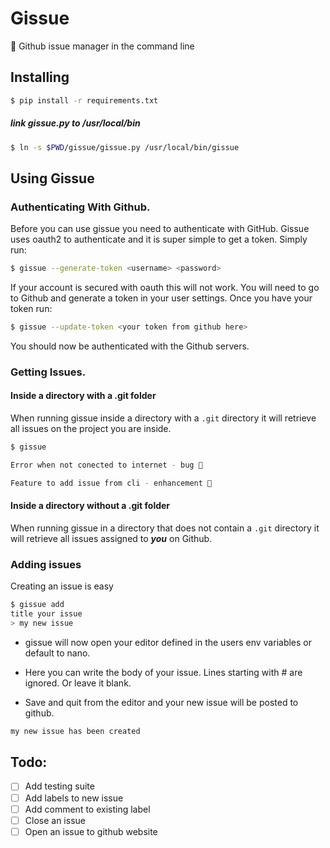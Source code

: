 # Gissue
🐙 Github issue manager in the command line


## Installing
```bash
$ pip install -r requirements.txt
```

##### link gissue.py to /usr/local/bin
```bash
$ ln -s $PWD/gissue/gissue.py /usr/local/bin/gissue
```

## Using Gissue

### Authenticating With Github.
Before you can use gissue you need to authenticate with GitHub. Gissue uses oauth2 to authenticate and it is super simple to get a token. Simply run:

```bash
$ gissue --generate-token <username> <password>
```

If your account is secured with oauth this will not work. You will need to go to Github and generate a token in your user settings. Once you have your token run:

```bash
$ gissue --update-token <your token from github here>
```

You should now be authenticated with the Github servers.


### Getting Issues.


#### Inside a directory with a .git folder
When running gissue inside a directory with a ```.git``` directory it will retrieve all issues on the project you are inside.
```bash
$ gissue

Error when not conected to internet - bug 🐛

Feature to add issue from cli - enhancement 💉
```


#### Inside a directory without a .git folder
When running gissue in a directory that does not contain a ```.git``` directory it will retrieve all issues assigned to ***you*** on Github.



### Adding issues
Creating an issue is easy

```bash
$ gissue add
title your issue
> my new issue
```

- gissue will now open your editor defined in the users env variables or default to nano.

- Here you can write the body of your issue. Lines starting with # are ignored. Or leave it blank.

- Save and quit from the editor and your new issue will be posted to github.

```bash
my new issue has been created
```

## Todo:
- [ ] Add testing suite
- [ ] Add labels to new issue
- [ ] Add comment to existing label
- [ ] Close an issue
- [ ] Open an issue to github website